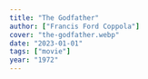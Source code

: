 ```yaml
---
title: "The Godfather"
author: ["Francis Ford Coppola"]
cover: "the-godfather.webp"
date: "2023-01-01"
tags: ["movie"]
year: "1972"
---
```

